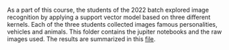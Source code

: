 As a part of this course, the students of the 2022 batch explored image recognition by applying a support vector model based on three different kernels. Each of the three students collected images famous personalities, vehicles and animals. This folder contains the jupiter notebooks and the raw images used. The results are summarized in this [file](https://github.com/raghurama123/DataScience/blob/main/student_project_2022/Data_Science%20Final%20Report.pdf).


